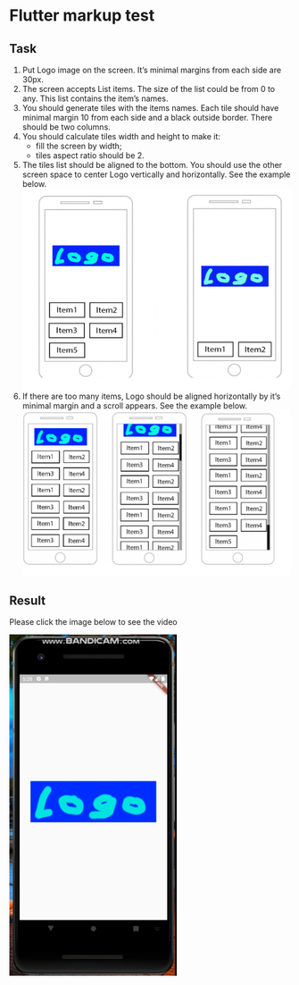 # Flutter markup test

## Task

1. Put Logo image on the screen. It’s minimal margins from each side are 30px.
2. The screen accepts List<String> items. The size of the list could be from 0 to any. This list contains the item’s names.
3. You should generate tiles with the items names. Each tile should have minimal margin 10 from each side and a black outside border. There should be two columns.
4. You should calculate tiles width and height to make it: 
    - fill the screen by width;
    - tiles aspect ratio should be 2.
5. The tiles list should be aligned to the bottom. You should use the other screen space to center Logo vertically and horizontally. See the example below.
![task_one](resources/task_one.png)
6. If there are too many items, Logo should be aligned horizontally by it’s minimal margin and a scroll appears. See the example below.
![task_two](resources/task_two.png)


## Result
Please click the image below to see the video

[![result](resources/result.png)](https://drive.google.com/file/d/1kzS07MRIGUBaqYtLeF373VyXOrzMV9lp/view?usp=sharing)
